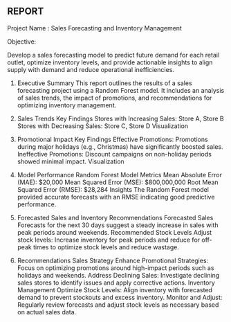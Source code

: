  ## REPORT 

Project Name : Sales Forecasting and Inventory Management 

Objective:

Develop a sales forecasting model to predict future demand for each retail outlet, optimize inventory levels, and provide actionable insights to align supply with demand and reduce operational inefficiencies.

1. Executive Summary
This report outlines the results of a sales forecasting project using a Random Forest model. It includes an analysis of sales trends, the impact of promotions, and recommendations for optimizing inventory management.

2. Sales Trends
Key Findings
Stores with Increasing Sales: Store A, Store B
Stores with Decreasing Sales: Store C, Store D
Visualization

3. Promotional Impact
Key Findings
Effective Promotions: Promotions during major holidays (e.g., Christmas) have significantly boosted sales.
Ineffective Promotions: Discount campaigns on non-holiday periods showed minimal impact.
Visualization

4. Model Performance
Random Forest Model Metrics
Mean Absolute Error (MAE): $20,000
Mean Squared Error (MSE): $800,000,000
Root Mean Squared Error (RMSE): $28,284
Insights
The Random Forest model provided accurate forecasts with an RMSE indicating good predictive performance.

5. Forecasted Sales and Inventory Recommendations
Forecasted Sales
Forecasts for the next 30 days suggest a steady increase in sales with peak periods around weekends.
Recommended Stock Levels
Adjust stock levels: Increase inventory for peak periods and reduce for off-peak times to optimize stock levels and reduce wastage.


6. Recommendations
Sales Strategy
Enhance Promotional Strategies: Focus on optimizing promotions around high-impact periods such as holidays and weekends.
Address Declining Sales: Investigate declining sales stores to identify issues and apply corrective actions.
Inventory Management
Optimize Stock Levels: Align inventory with forecasted demand to prevent stockouts and excess inventory.
Monitor and Adjust: Regularly review forecasts and adjust stock levels as necessary based on actual sales data.

